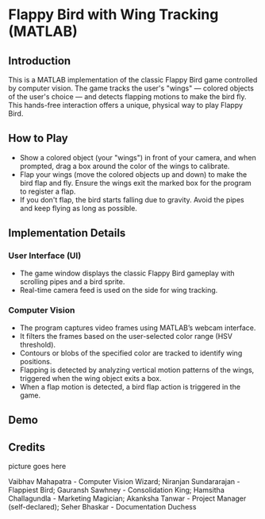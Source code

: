 # Flappy Bird with Wing Tracking (MATLAB)

## Introduction  
This is a MATLAB implementation of the classic Flappy Bird game controlled by computer vision. The game tracks the user's "wings" — colored objects of the user's choice — and detects flapping motions to make the bird fly. This hands-free interaction offers a unique, physical way to play Flappy Bird.

## How to Play  
- Show a colored object (your "wings") in front of your camera, and when prompted, drag a box around the color of the wings to calibrate. 
- Flap your wings (move the colored objects up and down) to make the bird flap and fly. Ensure the wings exit the marked box for the program to register a flap.
- If you don't flap, the bird starts falling due to gravity. Avoid the pipes and keep flying as long as possible.

## Implementation Details

### User Interface (UI)  
- The game window displays the classic Flappy Bird gameplay with scrolling pipes and a bird sprite.
- Real-time camera feed is used on the side for wing tracking.  

### Computer Vision  
- The program captures video frames using MATLAB’s webcam interface.  
- It filters the frames based on the user-selected color range (HSV threshold).  
- Contours or blobs of the specified color are tracked to identify wing positions.  
- Flapping is detected by analyzing vertical motion patterns of the wings, triggered when the wing object exits a box. 
- When a flap motion is detected, a bird flap action is triggered in the game.

## Demo

## Credits
picture goes here

Vaibhav Mahapatra - Computer Vision Wizard; Niranjan Sundararajan - Flappiest Bird; Gauransh Sawhney - Consolidation King; Hamsitha Challagundla - Marketing Magician; Akanksha Tanwar - Project Manager (self-declared); Seher Bhaskar - Documentation Duchess
